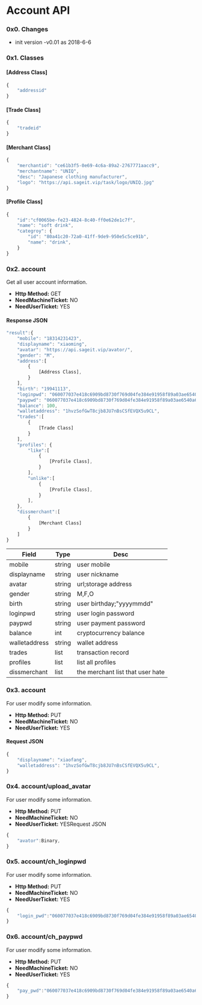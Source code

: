 # Account API

### 0x0. Changes

- init version -v0.01 as 2018-6-6

### 0x1. Classes

#### [Address Class]

```javascript
{
  	"addressid"
}
```

#### [Trade Class]

```javascript
{
  	"tradeid"
}
```

#### [Merchant Class]

```javascript
{
  	"merchantid": "ce61b3f5-0e69-4c6a-89a2-2767771aacc9",
    "merchantname": "UNIQ",
    "desc": "Japanese clothing manufacturer",
    "logo": "https://api.sageit.vip/task/logo/UNIQ.jpg" 
}
```

#### [Profile Class]

```javascript
{
    "id":"cf0065be-fe23-4824-8c40-ff0e62de1c7f",
    "name": "soft drink",
    "categroy": {
        "id": "80a41c20-72a0-41ff-9de9-950e5c5ce91b",
        "name": "drink",
    }
}
```

### 0x2. account

Get all user account information.

- **Http Method:** GET
- **NeedMachineTicket:** NO
- **NeedUserTicket:** YES

#### Response JSON

```javascript
"result":{
	"mobile": "18314231423",
    "displayname": "xiaoming",
    "avatar": "https://api.sageit.vip/avator/",
    "gender": "M",
    "address":[
      	{
  			[Address Class],
		}
    ],
    "birth": "19941113",
    "loginpwd": "060077037e418c6909bd8730f769d04fe384e91958f89a03ae6540a639480597",
    "paypwd": "060077037e418c6909bd8730f769d04fe384e91958f89a03ae6540a639480597",
    "balance": 100,
    "walletaddress": "1hvzSofGwT8cjb8JU7nBsCSfEVQX5u9CL",
    "trades":[
  		{
  			[Trade Class]
		}
	],
    "profiles": {
  		"like":[
  			{
              	[Profile Class],
            }
		],
        "unlike":[
  			{
              	[Profile Class],
            }
		],
	},
    "dissmerchant":[
		{
  			[Merchant Class]
		}  
	]    
}
```

| Field         | Type   | Desc                             |
| ------------- | ------ | -------------------------------- |
| mobile        | string | user mobile                      |
| displayname   | string | user nickname                    |
| avatar        | string | url;storage address              |
| gender        | string | M,F,O                            |
| birth         | string | user birthday;"yyyymmdd"         |
| loginpwd      | string | user login password              |
| paypwd        | string | user payment password            |
| balance       | int    | cryptocurrency balance           |
| walletaddress | string | wallet address                   |
| trades        | list   | transaction record               |
| profiles      | list   | list all profiles                |
| dissmerchant  | list   | the merchant list that user hate |

### 0x3. account

For user modify some information.

- **Http Method:** PUT
- **NeedMachineTicket:** NO
- **NeedUserTicket:** YES

#### Request JSON

```javascript
{
  	"displayname": "xiaofang",
    "walletaddress": "1hvzSofGwT8cjb8JU7nBsCSfEVQX5u9CL", 
}
```

### 0x4. account/upload_avatar

For user modify some information.

- **Http Method:** PUT
- **NeedMachineTicket:** NO
- **NeedUserTicket:** YESRequest JSON

```javascript
{
  	"avator":Binary,
}
```

### 0x5. account/ch_loginpwd

For user modify some information.

- **Http Method:** PUT
- **NeedMachineTicket:** NO
- **NeedUserTicket:** YES

```javascript
{
  	"login_pwd":"060077037e418c6909bd8730f769d04fe384e91958f89a03ae6540a639480597"
}
```

### 0x6. account/ch_paypwd

For user modify some information.

- **Http Method:** PUT
- **NeedMachineTicket:** NO
- **NeedUserTicket:** YES

```javascript
{
  	"pay_pwd":"060077037e418c6909bd8730f769d04fe384e91958f89a03ae6540a639480597"
}
```